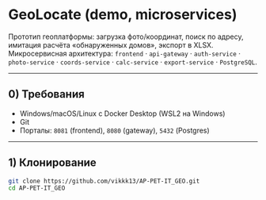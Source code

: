 # GeoLocate (demo, microservices)

Прототип геоплатформы: загрузка фото/координат, поиск по адресу, имитация расчёта «обнаруженных домов», экспорт в XLSX.  
Микросервисная архитектура: `frontend` · `api-gateway` · `auth-service` · `photo-service` · `coords-service` · `calc-service` · `export-service` · `PostgreSQL`.

---

## 0) Требования

- Windows/macOS/Linux с Docker Desktop (WSL2 на Windows)  
- Git  
- Порталы: `8081` (frontend), `8080` (gateway), `5432` (Postgres)

---

## 1) Клонирование

```bash
git clone https://github.com/vikkk13/AP-PET-IT_GEO.git
cd AP-PET-IT_GEO
